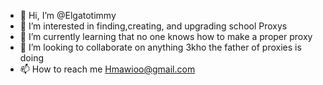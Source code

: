 - 👋 Hi, I’m @Elgatotimmy
- 👀 I’m interested in finding,creating, and upgrading school Proxys
- 🌱 I’m currently learning that no one knows how to make a proper proxy
- 💞️ I’m looking to collaborate on anything 3kho the father of proxies is doing
- 📫 How to reach me Hmawioo@gmail.com

<!---
Elgatotimmy/Elgatotimmy is a ✨ special ✨ repository because its `README.md` (this file) appears on your GitHub profile.
You can click the Preview link to take a look at your changes.
--->
